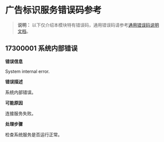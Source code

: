 # 广告标识服务错误码参考


>  **说明：**
> 以下仅介绍本模块特有错误码，通用错误码请参考[通用错误码说明文档](errorcode-universal.md)。


## 17300001 系统内部错误

**错误信息**

System internal error.

**错误描述**

系统内部错误。

**可能原因**

连接服务失败。

**处理步骤**

检查系统服务是否运行正常。
